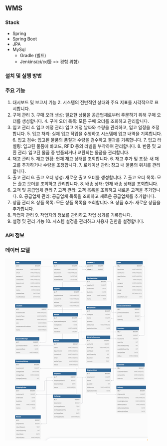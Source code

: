 ## WMS

### Stack
- Spring
- Spring Boot
- JPA
- MySql 
  - Gradle (빌드)
  - Jenkins(ci/cd툴 => 경험 위함)

### 설치 및 실행 방법

### 주요 기능
1. 대시보드 및 보고서 기능 
   2. 시스템의 전반적인 상태와 주요 지표를 시각적으로 표시합니다. 
2. 구매 관리 
   3. 구매 오더 생성: 필요한 상품을 공급업체로부터 주문하기 위해 구매 오더를 생성합니다.
   4. 구매 오더 목록: 모든 구매 오더를 조회하고 관리합니다.
3. 입고 관리
   4. 입고 예정 관리: 입고 예정 날짜와 수량을 관리하고, 입고 일정을 조정합니다. 
   5. 입고 처리: 실제 입고 작업을 수행하고 시스템에 입고 내역을 기록합니다. 
   6. 입고 검수: 입고된 물품의 품질과 수량을 검수하고 결과를 기록합니다. 
   7. 입고 라벨링: 입고된 물품에 바코드, RFID 등의 라벨을 부착하여 관리합니다. 
   8. 반품 및 교환 관리: 입고된 물품 중 반품되거나 교환되는 물품을 관리합니다.
4. 재고 관리 
   5. 재고 현황: 현재 재고 상태를 조회합니다. 
   6. 재고 추가 및 조정: 새 재고를 추가하거나 수량을 조정합니다. 
   7. 로케이션 관리: 창고 내 물품의 위치를 관리합니다. 
5. 출고 관리 
   6. 출고 오더 생성: 새로운 출고 오더를 생성합니다. 
   7. 출고 오더 목록: 모든 출고 오더를 조회하고 관리합니다.
   8. 배송 상태: 현재 배송 상태를 조회합니다.
6. 고객 및 공급업체 관리 
   7. 고객 관리: 고객 목록을 조회하고 새로운 고객을 추가합니다.
   8. 공급업체 관리: 공급업체 목록을 조회하고 새로운 공급업체를 추가합니다. 
7. 상품 관리
   8. 상품 목록: 모든 상품 목록을 조회합니다.
   9. 상품 추가: 새로운 상품을 추가합니다.
8. 작업자 관리 
   9. 작업자의 정보를 관리하고 작업 성과를 기록합니다.
9. 설정 및 관리 기능 
   10. 시스템 설정을 관리하고 사용자 권한을 설정합니다.

### API 정보

### 데이터 모델

![img_1.png](img_1.png)